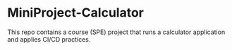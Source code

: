 # MiniProject-Calculator
This repo contains a course (SPE) project that runs a calculator application and applies CI/CD practices. 

